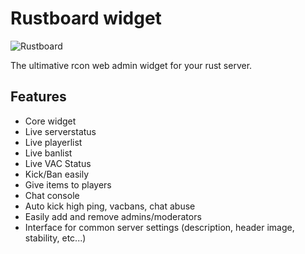 # Rustboard widget
![Rustboard](https://brainfoolong.github.io/rcon-web-admin/images/screenshots/rustboard.png)

The ultimative rcon web admin widget for your rust server.

## Features

* Core widget
* Live serverstatus
* Live playerlist
* Live banlist
* Live VAC Status
* Kick/Ban easily
* Give items to players
* Chat console
* Auto kick high ping, vacbans, chat abuse
* Easily add and remove admins/moderators
* Interface for common server settings (description, header image, stability, etc...)